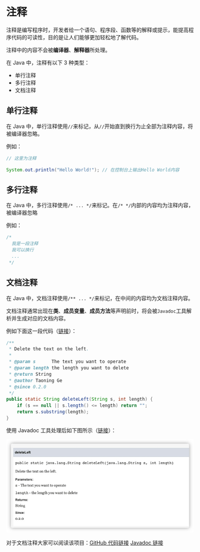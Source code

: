 # 注释

注释是编写程序时，开发者给一个语句、程序段、函数等的解释或提示，能提高程序代码的可读性，目的是让人们能够更加轻松地了解代码。

注释中的内容不会被**编译器**、**解释器**所处理。

在 Java 中，注释有以下 3 种类型：

- 单行注释
- 多行注释
- 文档注释

## 单行注释

在 Java 中，单行注释使用`//`来标记，从`//`开始直到换行为止全部为注释内容，将被编译器忽略。

例如：

```java
// 这里为注释
```

```java
System.out.println("Hello World!"); // 在控制台上输出Hello World内容
```

## 多行注释

在 Java 中，多行注释使用`/* ... */`来标记。在`/* */`内部的内容均为注释内容，被编译器忽略

例如：

```java
/*
  我是一段注释
  我可以换行
  ...
 */
```

## 文档注释

在 Java 中，文档注释使用`/** ... */`来标记，在中间的内容均为文档注释内容。

文档注释通常出现在**类**、**成员变量**、**成员方法**等声明前时，将会被`Javadoc`工具解析并生成对应的文档内容。

例如下面这一段代码（[链接](https://github.com/gtn1024/VousUtils/blob/main/src/main/java/com/vousutils/text/UtilsText.java#L8-L20)）：

```java
/**
 * Delete the text on the left.
 *
 * @param s      The text you want to operate
 * @param length the length you want to delete
 * @return String
 * @author Taoning Ge
 * @since 0.2.0
 */
public static String deleteLeft(String s, int length) {
    if (s == null || s.length() <= length) return "";
    return s.substring(length);
}
```

使用 Javadoc 工具处理后如下图所示（[链接](<https://javadoc.vousutils.com/0.2.2/com/vousutils/text/UtilsText.html#deleteLeft(java.lang.String,int)>)）：

![](./images/basic-comment/javadoc-demo.jpg)

对于文档注释大家可以阅读该项目：[GitHub 代码链接](https://github.com/gtn1024/VousUtils) [Javadoc 链接](https://javadoc.vousutils.com/0.2.2/index.html)
